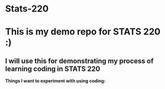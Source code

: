 # Stats-220
# This is my demo repo for STATS 220 :)
## I will use this for demonstrating my process of learning coding in STATS 220
**Things I want to experiment with using coding:**

